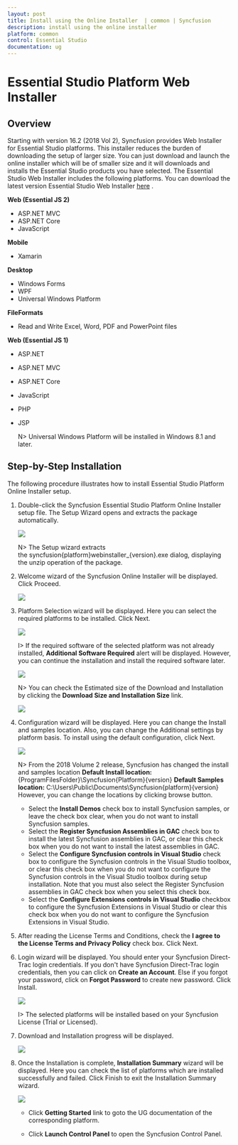 ```yaml
---
layout: post
title: Install using the Online Installer  | common | Syncfusion
description: install using the online installer
platform: common
control: Essential Studio
documentation: ug
---
```


# Essential Studio Platform Web Installer


## Overview

Starting with version 16.2 (2018 Vol 2), Syncfusion provides Web Installer for Essential Studio platforms. This installer reduces the burden of downloading the setup of larger size. You can just download and launch the online installer which will be of smaller size and it will downloads and installs the Essential Studio products you have selected. The Essential Studio Web Installer includes the following platforms. You can download the latest version Essential Studio Web Installer [here](https://www.syncfusion.com/downloads/latest-version) . 

**Web (Essential JS 2)**

* ASP.NET MVC
* ASP.NET Core
* JavaScript

**Mobile**

* Xamarin

**Desktop**

* Windows Forms
* WPF
* Universal Windows Platform

**FileFormats**

* Read and Write Excel, Word, PDF and PowerPoint files

**Web (Essential JS 1)**

* ASP.NET
* ASP.NET MVC
* ASP.NET Core
* JavaScript
* PHP
* JSP

   N> Universal Windows Platform will be installed in Windows 8.1 and later.   
 
 
## Step-by-Step Installation

The following procedure illustrates how to install Essential Studio Platform Online Installer setup. 

1.  Double-click the Syncfusion Essential Studio Platform Online Installer setup file. The Setup Wizard opens and extracts the package automatically.

    ![](WebInstaller/Step-by-Step-Installation_img1.png)

    
    N> The Setup wizard extracts the syncfusion{platform}webinstaller_{version}.exe dialog, displaying the unzip operation of the package.
    
2. Welcome wizard of the Syncfusion Online Installer will be displayed. Click Proceed.

   ![](WebInstaller/Step-by-Step-Installation_img2.png)

  
3.  Platform Selection wizard will be displayed. Here you can select the required platforms to be installed. Click Next.

    ![](WebInstaller/Step-by-Step-Installation_img3.png)
	
	I> If the required software of the selected platform was not already installed, **Additional Software Required** alert will be displayed. However, you can continue the installation and install the required software later.
	
	![](WebInstaller/Step-by-Step-Installation_img4.png)
	
	N> You can check the Estimated size of the Download and Installation by clicking the **Download Size and Installation Size** link.
	
	![](WebInstaller/Step-by-Step-Installation_img5.png)

4.  Configuration wizard will be displayed. Here you can change the Install and samples location. Also, you can change the Additional settings by platform basis. To install using the default configuration, click Next.

    ![](WebInstaller/Step-by-Step-Installation_img6.png)
	
 
    N> From the 2018 Volume 2 release, Syncfusion has changed the install and samples location 
	   **Default Install location:** {ProgramFilesFolder}\Syncfusion\{Platform}\{version}
	   **Default Samples location:** C:\Users\Public\Documents\Syncfusion\{platform}\{version}
	   However, you can change the locations by clicking browse button.

	

    * Select the **Install Demos** check box to install Syncfusion samples, or leave the check box clear, when you do not want to install Syncfusion samples.
    * Select the **Register Syncfusion Assemblies in GAC** check box to install the latest Syncfusion assemblies in GAC, or clear this check box when you do not want to install the latest assemblies in GAC.
    * Select the **Configure Syncfusion controls in Visual Studio** check box to configure the Syncfusion controls in the Visual Studio toolbox, or clear this check box when you do not want to configure the Syncfusion controls in the Visual Studio toolbox during setup installation. Note that you must also select the Register Syncfusion assemblies in GAC check box when you select this check box.
    * Select the **Configure Extensions controls in Visual Studio** checkbox to configure the Syncfusion Extensions in Visual Studio or clear this check box when you do not want to configure the Syncfusion Extensions in Visual Studio.


5.  After reading the License Terms and Conditions, check the **I agree to the License Terms and Privacy Policy** check box. Click Next.

6. Login wizard will be displayed. You should enter your Syncfusion Direct-Trac login credentials. If you don't have Syncfusion Direct-Trac login credentials, then you can click on **Create an Account**. Else if you forgot your password, click on **Forgot Password** to create new password. Click Install. 

    ![](WebInstaller/Step-by-Step-Installation_img7.png)
	
	I> The selected platforms will be installed based on your Syncfusion License (Trial or Licensed).

7. Download and Installation progress will be displayed.

    ![](WebInstaller/Step-by-Step-Installation_img8.png)

8. Once the Installation is complete, **Installation Summary** wizard will be displayed. Here you can check the list of platforms which are installed successfully and failed. Click Finish to exit the Installation Summary wizard. 

    ![](WebInstaller/Step-by-Step-Installation_img9.png)
	
	* Click **Getting Started** link to goto the UG documentation of the corresponding platform.
	
	* Click **Launch Control Panel** to open the Syncfusion Control Panel.

